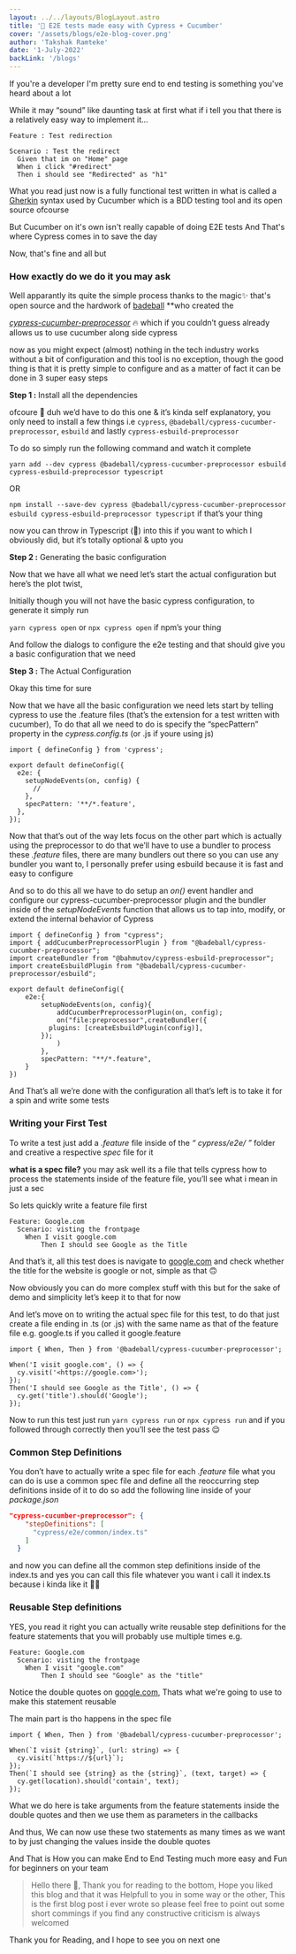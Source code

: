```yaml
---
layout: ../../layouts/BlogLayout.astro
title: '🧪 E2E tests made easy with Cypress + Cucumber'
cover: '/assets/blogs/e2e-blog-cover.png'
author: 'Takshak Ramteke'
date: '1-July-2022'
backLink: '/blogs'
---
```


If you're a developer I'm pretty sure end to end testing is something you've heard about a lot

While it may “sound” like daunting task at first what if i tell you that there is a relatively easy way to implement it…

```gherkin
Feature : Test redirection

Scenario : Test the redirect
  Given that im on "Home" page
  When i click "#redirect"
  Then i should see "Redirected" as "h1"
```

What you read just now is a fully functional test written in what is called a [Gherkin](https://cucumber.io/docs/gherkin/reference/) syntax used by Cucumber which is a BDD testing tool and its open source ofcourse

But Cucumber on it's own isn't really capable of doing E2E tests And That's where Cypress comes in to save the day

Now, that's fine and all but

### How exactly do we do it you may ask

Well apparantly its quite the simple process thanks to the magic✨ that's open source and the hardwork of [badeball](https://github.com/badeball/cypress-cucumber-preprocessor) \*\*who created the

_[cypress-cucumber-preprocessor](https://www.npmjs.com/package/cypress-cucumber-preprocessor)_ 🔥 which if you couldn’t guess already allows us to use cucumber along side cypress

now as you might expect (almost) nothing in the tech industry works without a bit of configuration and this tool is no exception, though the good thing is that it is pretty simple to configure and as a matter of fact it can be done in 3 super easy steps

**Step 1 :** Install all the dependencies

ofcoure 🤷 duh we’d have to do this one & it’s kinda self explanatory, you only need to install a few things i.e `cypress`, `@badeball/cypress-cucumber-preprocessor`, `esbuild` and lastly `cypress-esbuild-preprocessor`

To do so simply run the following command and watch it complete

`yarn add --dev cypress @badeball/cypress-cucumber-preprocessor esbuild cypress-esbuild-preprocessor typescript`

OR

`npm install --save-dev cypress @badeball/cypress-cucumber-preprocessor esbuild cypress-esbuild-preprocessor typescript` if that’s your thing

now you can throw in Typescript (💜) into this if you want to which I obviously did, but it’s totally optional & upto you

**Step 2 :** Generating the basic configuration

Now that we have all what we need let’s start the actual configuration but here’s the plot twist,

Initially though you will not have the basic cypress configuration, to generate it simply run

`yarn cypress open` or `npx cypress open` if npm’s your thing

And follow the dialogs to configure the e2e testing and that should give you a basic configuration that we need

**Step 3 :** The Actual Configuration

Okay this time for sure

Now that we have all the basic configuration we need lets start by telling cypress to use the .feature files (that’s the extension for a test written with cucumber), To do that all we need to do is specify the “specPattern” property in the _cypress.config.ts_ (or .js if youre using js)

```tsx
import { defineConfig } from 'cypress';

export default defineConfig({
  e2e: {
    setupNodeEvents(on, config) {
      //
    },
    specPattern: '**/*.feature',
  },
});
```

Now that that’s out of the way lets focus on the other part which is actually using the preprocessor to do that we’ll have to use a bundler to process these _.feature_ files, there are many bundlers out there so you can use any bundler you want to, I personally prefer using esbuild because it is fast and easy to configure

And so to do this all we have to do setup an _on()_ event handler and configure our cypress-cucumber-preprocessor plugin and the bundler inside of the _setupNodeEvents_ function that allows us to tap into, modify, or extend the internal behavior of Cypress

```tsx
import { defineConfig } from "cypress";
import { addCucumberPreprocessorPlugin } from "@badeball/cypress-cucumber-preprocessor";
import createBundler from "@bahmutov/cypress-esbuild-preprocessor";
import createEsbuildPlugin from "@badeball/cypress-cucumber-preprocessor/esbuild";

export default defineConfig({
	e2e:{
		setupNodeEvents(on, config){
			addCucumberPreprocessorPlugin(on, config);
			on("file:preprocessor",createBundler({
          plugins: [createEsbuildPlugin(config)],
        });
			)
		},
		specPattern: "**/*.feature",
	}
})
```

And That’s all we’re done with the configuration all that’s left is to take it for a spin and write some tests

### Writing your First Test

To write a test just add a _.feature_ file inside of the _“ cypress/e2e/ ”_ folder and creative a respective _spec_ file for it

**what is a spec file?** you may ask well its a file that tells cypress how to process the statements inside of the feature file, you’ll see what i mean in just a sec

So lets quickly write a feature file first

```gherkin
Feature: Google.com
  Scenario: visting the frontpage
    When I visit google.com
		Then I should see Google as the Title
```

And that’s it, all this test does is navigate to [google.com](http://google.com) and check whether the title for the website is google or not, simple as that 🙃

Now obviously you can do more complex stuff with this but for the sake of demo and simplicity let’s keep it to that for now

And let’s move on to writing the actual spec file for this test, to do that just create a file ending in .ts (or .js) with the same name as that of the feature file e.g. google.ts if you called it google.feature

```tsx
import { When, Then } from '@badeball/cypress-cucumber-preprocessor';

When('I visit google.com', () => {
  cy.visit('<https://google.com>');
});
Then('I should see Google as the Title', () => {
  cy.get('title').should('Google');
});
```

Now to run this test just run `yarn cypress run` or `npx cypress run` and if you followed through correctly then you’ll see the test pass 😌

### Common Step Definitions

You don’t have to actually write a spec file for each _.feature_ file what you can do is use a common spec file and define all the reoccurring step definitions inside of it to do so add the following line inside of your _package.json_

```json
"cypress-cucumber-preprocessor": {
    "stepDefinitions": [
      "cypress/e2e/common/index.ts"
    ]
  }
```

and now you can define all the common step definitions inside of the index.ts and yes you can call this file whatever you want i call it index.ts because i kinda like it 🤷‍♂️

### Reusable Step definitions

YES, you read it right you can actually write reusable step definitions for the feature statements that you will probably use multiple times e.g.

```gherkin
Feature: Google.com
  Scenario: visting the frontpage
    When I visit "google.com"
		Then I should see "Google" as the "title"
```

Notice the double quotes on [google.com](http://google.com), Thats what we're going to use to make this statement reusable

The main part is tho happens in the spec file

```tsx
import { When, Then } from '@badeball/cypress-cucumber-preprocessor';

When(`I visit {string}`, (url: string) => {
  cy.visit(`https://${url}`);
});
Then(`I should see {string} as the {string}`, (text, target) => {
  cy.get(location).should('contain', text);
});
```

What we do here is take arguments from the feature statements inside the double quotes and then we use them as parameters in the callbacks

And thus, We can now use these two statements as many times as we want to by just changing the values inside the double quotes

And That is How you can make End to End Testing much more easy and Fun for beginners on your team

> Hello there 👋, Thank you for reading to the bottom, Hope you liked this blog and that it was Helpfull to you in some way or the other, This is the first blog post i ever wrote so please feel free to point out some short commings if you find any constructive criticism is always welcomed

Thank you for Reading, and I hope to see you on next one
